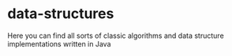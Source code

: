 # data-structures
Here you can find all sorts of classic algorithms and data structure implementations written in Java
